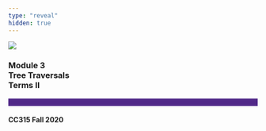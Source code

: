 ```yaml
---
type: "reveal"
hidden: true
---
```


<section>
<img class="stretch plain" src="/images/core-logo-on-white.png">
<h3> Module 3 <br> Tree Traversals <br> Terms II</h3>
<hr style="height:15px;color:512888;background-color:512888;">
<h4>CC315 Fall 2020</h4>
</section>